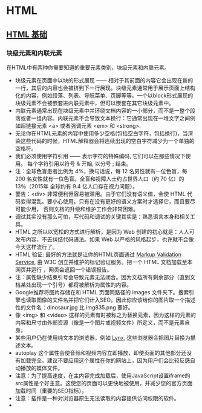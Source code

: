 # HTML

## [HTML 基础](https://developer.mozilla.org/zh-CN/docs/Learn/HTML/Introduction_to_HTML/Getting_started)

### 块级元素和内联元素

在HTML中有两种你需要知道的重要元素类别，块级元素和内联元素。

* 块级元素在页面中以块的形式展现 —— 相对于其前面的内容它会出现在新的一行，其后的内容也会被挤到下一行展现。块级元素通常用于展示页面上结构化的内容，例如段落、列表、导航菜单、页脚等等。一个以block形式展现的块级元素不会被嵌套进内联元素中，但可以嵌套在其它块级元素中。
* 内联元素通常出现在块级元素中并环绕文档内容的一小部分，而不是一整个段落或者一组内容。内联元素不会导致文本换行：它通常出现在一堆文字之间例如超链接元素 \<a> 或者强调元素 \<em> 和 \<strong>.
* 无论你在HTML元素的内容中使用多少空格(包括空白字符，包括换行)，当渲染这些代码的时候，HTML解释器会将连续出现的空白字符减少为一个单独的空格符。
* 我们必须使用字符引用 —— 表示字符的特殊编码, 它们可以在那些情况下使用。 每个字符引用以符号 & 开始, 以分号 ; 结束。
* 注：全球色盲患者比例为 4%，换句话说，每 12 名男性就有一位色盲，每 200 名女性就有一位色盲。全盲和视障人士约占世界人口（约 70 亿）的 13％（2015年 全球约有 9.4 亿人口存在视力问题）。
* 警告：\<div\> 非常便利但容易被滥用。由于它们没有语义值，会使 HTML 代码变得混乱。要小心使用，只有在没有更好的语义方案时才选择它，而且要尽可能少用， 否则文档的升级和维护工作会非常困难。
* 调试其实没有那么可怕，写代码和调试的关键其实是：熟悉语言本身和相关工具。
* HTML 之所以以宽松的方式进行解析，是因为 Web 创建的初心就是：人人可发布内容，不去纠结代码语法。如果 Web 以严格的风格起步，也许就不会像今天这样流行了。
* HTML 验证: 最好的方法就是让你的HTML页面通过 [Markup Validation Service](https://validator.w3.org/), 由 W3C 创立并维护的标记验证服务。把一个 HTML 文档加载至本网页并运行 ，网页会返回一个错误报告。
* 注：属性缺少结束引号会导致元素无法闭合。因为文档所有剩余部分（直到文档某处出现一个引号）都将被解析为属性的内容。
* Google推荐将图片存储在和 HTML 页面同路径的 images 文件夹下。搜索引擎也读取图像的文件名并把它们计入SEO。因此你应该给你的图片取一个描述性的文件名：dinosaur.jpg 比 img835.png 要好。
* 像 \<img\> 和 \<video\> 这样的元素有时被称之为替换元素，因为这样的元素的内容和尺寸由外部资源（像是一个图片或视频文件）所定义，而不是元素自身。
* 某些用户仍在使用纯文本的浏览器，例如 [Lynx](https://en.wikipedia.org/wiki/Lynx_%28web_browser%29), 这些浏览器会把图片替换为描述文本。
* autoplay 这个属性会使音频和视频内容立即播放，即使页面的其他部分还没有加载完全。建议不要应用这个属性在你的网站上，因为用户们会比较反感自动播放的媒体文件。
* 注意：为了提高速度，在主内容完成加载后，使用JavaScript设置iframe的src属性是个好主意。这使您的页面可以更快地被使用，并减少您的官方页面加载时间（重要的SEO指标）。
* 注意：插件是一种对浏览器原生无法读取的内容提供访问权限的软件。
* 

